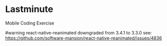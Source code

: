 # Lastminute
Mobile Coding Exercise

#warning react-native-reanimated downgraded from 3.4.1 to 3.3.0
see: https://github.com/software-mansion/react-native-reanimated/issues/4836
